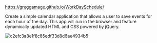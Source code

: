 https://greggamage.github.io/WorkDaySchedule/

Create a simple calendar application that allows a user to save events for each hour of the day. This app will run in the browser and feature dynamically updated HTML and CSS powered by jQuery.

![c2efc3a8e1f8c85edf33d8d6ae4934b5](https://user-images.githubusercontent.com/105221654/170543212-a7c7dda1-5826-4383-8b01-d5a75e429e87.png)

